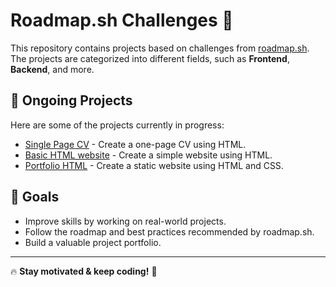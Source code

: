 # Roadmap.sh Challenges 🚀

This repository contains projects based on challenges from [roadmap.sh](https://roadmap.sh/). The projects are categorized into different fields, such as **Frontend**, **Backend**, and more.

## 📌 Ongoing Projects
Here are some of the projects currently in progress:

- [Single Page CV](https://roadmap.sh/projects/single-page-cv) - Create a one-page CV using HTML.
- [Basic HTML website](https://roadmap.sh/projects/basic-html-website) - Create a simple website using HTML.
- [Portfolio HTML](https://roadmap.sh/projects/portfolio-website) -  Create a static website using HTML and CSS.

## 🎯 Goals
- Improve skills by working on real-world projects.
- Follow the roadmap and best practices recommended by roadmap.sh.
- Build a valuable project portfolio.

---

🔥 **Stay motivated & keep coding!** 🚀
